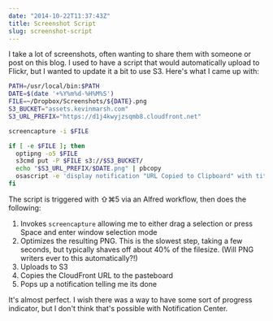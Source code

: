 ```yaml
---
date: "2014-10-22T11:37:43Z"
title: Screenshot Script
slug: screenshot-script
---
```


I take a lot of screenshots, often wanting to share them with someone or post on this blog. I used to have a script that would automatically upload to Flickr, but I wanted to update it a bit to use S3. Here's what I came up with:

```bash
PATH=/usr/local/bin:$PATH
DATE=$(date '+%Y%m%d-%H%M%S')
FILE=~/Dropbox/Screenshots/${DATE}.png
S3_BUCKET="assets.kevinmarsh.com"
S3_URL_PREFIX="https://d1j4kwyjzsqmb8.cloudfront.net"

screencapture -i $FILE

if [ -e $FILE ]; then
  optipng -o5 $FILE
  s3cmd put -P $FILE s3://$S3_BUCKET/
  echo "$S3_URL_PREFIX/$DATE.png" | pbcopy
  osascript -e 'display notification "URL Copied to Clipboard" with title "Screenshot"'
fi
```

The script is triggered with ⇧⌘5 via an Alfred workflow, then does the following:

1. Invokes `screencapture` allowing me to either drag a selection or press Space and enter window selection mode
2. Optimizes the resulting PNG. This is the slowest step, taking a few seconds, but typically shaves off about 40% of the filesize. (Will PNG writers ever to this automatically?!)
3. Uploads to S3
4. Copies the CloudFront URL to the pasteboard
5. Pops up a notification telling me its done

It's almost perfect. I wish there was a way to have some sort of progress indicator, but I don't think that's possible with Notification Center.

